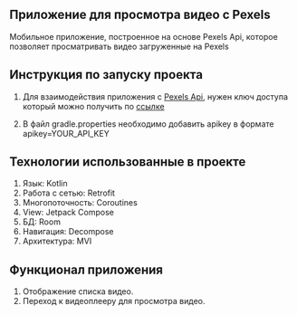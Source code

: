 ## Приложение для просмотра видео с Pexels

Мобильное приложение, построенное на основе Pexels Api, которое позволяет просматривать видео загруженные на Pexels


## Инструкция по запуску проекта

1. Для взаимодействия приложения с [Pexels Api](https://www.pexels.com/api/documentation/), нужен ключ доступа который можно получить по 
[ссылке](https://www.pexels.com/api/)

2. В файл gradle.properties необходимо добавить apikey в формате
apikey=YOUR_API_KEY


## Технологии использованные в проекте

1. Язык: Kotlin
2. Работа с сетью: Retrofit
3. Многопоточность: Coroutines
4. View: Jetpack Compose
5. БД: Room
6. Навигация: Decompose
7. Архитектура: MVI


## Функционал приложения

1. Отображение списка видео.
2. Переход к видеоплееру для просмотра видео.

